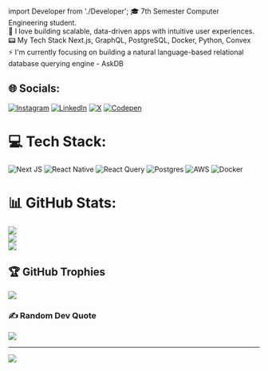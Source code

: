 import Developer from './Developer';
🎓 7th Semester Computer Engineering student.  <br>🔧 I love building scalable, data-driven apps with intuitive user experiences.<br>📟 My Tech Stack Next.js, GraphQL, PostgreSQL, Docker, Python, Convex<br>⚡️ I'm currently focusing on building a natural language-based relational database querying engine - AskDB<br>


## 🌐 Socials:
[![Instagram](https://img.shields.io/badge/Instagram-%23E4405F.svg?logo=Instagram&logoColor=white)](https://instagram.com/salmann.ii) [![LinkedIn](https://img.shields.io/badge/LinkedIn-%230077B5.svg?logo=linkedin&logoColor=white)](https://linkedin.com/in/muhammad-salman-2288b11b8) [![X](https://img.shields.io/badge/X-black.svg?logo=X&logoColor=white)](https://x.com/thesalmanx) [![Codepen](https://img.shields.io/badge/Codepen-000000?style=for-the-badge&logo=codepen&logoColor=white)](https://codepen.io/thsalmanx) 

# 💻 Tech Stack:
![Next JS](https://img.shields.io/badge/Next-black?style=for-the-badge&logo=next.js&logoColor=white) ![React Native](https://img.shields.io/badge/react_native-%2320232a.svg?style=for-the-badge&logo=react&logoColor=%2361DAFB) ![React Query](https://img.shields.io/badge/-React%20Query-FF4154?style=for-the-badge&logo=react%20query&logoColor=white) ![Postgres](https://img.shields.io/badge/postgres-%23316192.svg?style=for-the-badge&logo=postgresql&logoColor=white) ![AWS](https://img.shields.io/badge/AWS-%23FF9900.svg?style=for-the-badge&logo=amazon-aws&logoColor=white) ![Docker](https://img.shields.io/badge/docker-%230db7ed.svg?style=for-the-badge&logo=docker&logoColor=white)
# 📊 GitHub Stats:
![](https://github-readme-stats.vercel.app/api?username=thesalmanx&theme=radical&hide_border=false&include_all_commits=true&count_private=true)<br/>
![](https://github-readme-streak-stats.herokuapp.com/?user=thesalmanx&theme=radical&hide_border=false)<br/>
![](https://github-readme-stats.vercel.app/api/top-langs/?username=thesalmanx&theme=radical&hide_border=false&include_all_commits=true&count_private=true&layout=compact)

## 🏆 GitHub Trophies
![](https://github-profile-trophy.vercel.app/?username=thesalmanx&theme=radical&no-frame=false&no-bg=true&margin-w=4)

### ✍️ Random Dev Quote
![](https://quotes-github-readme.vercel.app/api?type=horizontal&theme=radical)

---
[![](https://visitcount.itsvg.in/api?id=thesalmanx&icon=0&color=0)](https://visitcount.itsvg.in)

<!-- Proudly created with GPRM ( https://gprm.itsvg.in ) -->
